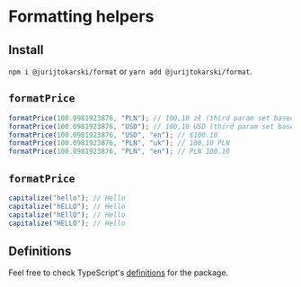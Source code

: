 # Formatting helpers

## Install

`npm i @jurijtokarski/format` or `yarn add @jurijtokarski/format`.

## `formatPrice`

```javascript
formatPrice(100.0981923876, "PLN"); // 100,10 zł (third param set based on browser locale)
formatPrice(100.0981923876, "USD"); // 100,10 USD (third param set based on browser locale)
formatPrice(100.0981923876, "USD", "en"); // $100.10
formatPrice(100.0981923876, "PLN", "uk"); // 100,10 PLN
formatPrice(100.0981923876, "PLN", "en"); // PLN 100.10
```

## `formatPrice`

```javascript
capitalize("hello"); // Hello
capitalize("hELLO"); // Hello
capitalize("hEllO"); // Hello
capitalize("HELLO"); // Hello
```

## Definitions

Feel free to check TypeScript's [definitions](https://github.com/jurijtokarski/stuff/blob/master/packages/format/index.d.ts) for the package.
